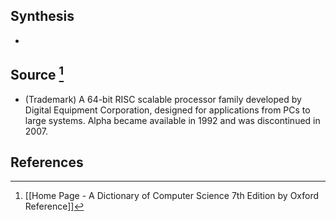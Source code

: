 ## Synthesis
- 
## Source [^1]
- (Trademark) A 64-bit RISC scalable processor family developed by Digital Equipment Corporation, designed for applications from PCs to large systems. Alpha became available in 1992 and was discontinued in 2007.
## References

[^1]: [[Home Page - A Dictionary of Computer Science 7th Edition by Oxford Reference]]